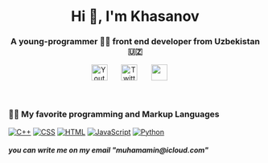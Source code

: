 <h1 align="center">Hi 👋, I'm Khasanov</h1>

<h3 align="center">A young-programmer 👨‍💻  front end developer from Uzbekistan 🇺🇿 </h3>



<!-- Social icons section -->
<p align="center">
  <a href="https://instagram.com/khsnw.m?igshid=YmMyMTA2M2Y="><img width="32px" alt="Youtube" title="Youtube" src="https://cdn-icons-png.flaticon.com/512/87/87390.png"traget="blank"/></a>
  &#8287;&#8287;&#8287;&#8287;&#8287;
  <a href="https://twitter.com/khasanovmhmmd"><img width="32px" alt="Twitter" title="Twitter" src="https://cdn-icons-png.flaticon.com/512/81/81609.png"/></a>
  &#8287;&#8287;&#8287;&#8287;&#8287;
  <a href="https://discord.gg/khsnw#2468" alt="Discord" title="Dev Pro Tips Discord Server"><img width="32px" src="https://cdn-icons-png.flaticon.com/512/2582/2582637.png"/></a>
  &#8287;&#8287;&#8287;&#8287;&#8287;
 </a>
</p>

<br/>

</p>



</details>


 

  <h3>👨‍💻  My favorite programming and Markup Languages</h3>

  <p>
      <a href="https://github.com/search?q=user%3ADenverCoder1+language%3Acpp"><img alt="C++" src="https://custom-icon-badges.demolab.com/badge/C++-9C033A.svg?logo=cpp2&logoColor=white"></a>
      <a href="https://github.com/search?q=user%3ADenverCoder1+language%3Acss"><img alt="CSS" src="https://img.shields.io/badge/CSS-1572B6.svg?logo=css3&logoColor=white"></a>
      <a href="https://github.com/search?q=user%3ADenverCoder1+language%3Ahtml"><img alt="HTML" src="https://img.shields.io/badge/HTML-E34F26.svg?logo=html5&logoColor=white"></a>
      <a href="https://github.com/search?q=user%3ADenverCoder1+language%3Ajavascript"><img alt="JavaScript" src="https://img.shields.io/badge/JavaScript-F7DF1E.svg?logo=javascript&logoColor=black"></a>
      <a href="https://github.com/search?q=user%3ADenverCoder1+language%3Apython"><img alt="Python" src="https://img.shields.io/badge/Python-14354C.svg?logo=python&logoColor=white"></a>
   
  </p>

  </p>
  
  <h5> you can write me on my email "muhamamin@icloud.com"
</details>

